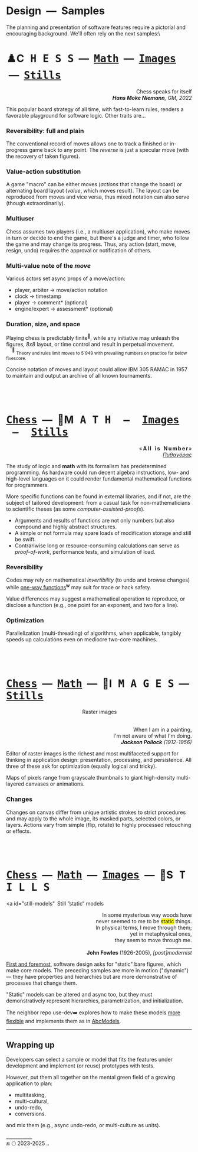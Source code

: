 # Design &nbsp;&mdash;&nbsp; Samples

The planning and presentation of software features require a pictorial and encouraging background. We'll often rely on the next samples:\



# <a id="chess"/>♟️C<samp>&thinsp;H&thinsp;E&thinsp;S&thinsp;S</samp> &nbsp;&mdash;&nbsp; [<samp>Math<samp>](#math) &nbsp;&mdash;&nbsp; [<samp>Images</samp>](#images) &nbsp;&mdash;&nbsp; [<samp>Stills</samp>](#stills)

<p dir=rtl>Chess speaks for itself<br><i><b>Hans Moke Niemann</b>, GM, 2022</i></p>

This popular board strategy of all time, with fast-to-learn rules, renders a favorable playground for software logic.  Other traits are...

### Reversibility: full and plain

The conventional record of moves allows one to track a finished or in-progress game back to any point. The _reverse_ is just a specular move (with the recovery of taken figures).

### Value-action substitution

A game "macro" can be either moves (*actions* that change the board) or alternating board layout (*value*, which moves result). 
The layout can be reproduced from moves and vice versa, thus mixed notation can also serve (though extraordinarily).

### Multiuser

Chess assumes two players (i.e., a multiuser application), who make moves in turn or decide to end the game, but there's a judge and timer, who follow the game and may change its progress.
Thus, any action (start, move, resign, undo) requires the approval or notification of others.

### Multi-value note of the _move_

Various actors set async props of a move/action:

+ player, arbiter &rarr; move/action notation
+ clock &rarr; timestamp
+ player &rarr; comment* (optional)
+ engine/expert &rarr; assessment* (optional)

### Duration, size, and space

Playing chess is predictably finite<sup>:1234:</sup>, while any initiative may unleash the figures, _8x8_ layout, or time control and result in perpetual movement.\
&nbsp; &nbsp; <sup>🔢</sup>&nbsp;<sub>Theory and rules limit moves to 5`949 with prevailing numbers on practice far below fivescore.</sub>

Concise notation of moves and layout could allow IBM&nbsp;305 RAMAC in 1957 to maintain and output an archive of all known tournaments.

## &nbsp;
# <a id="math"/>[<samp>Chess</samp>](#math) &nbsp;&mdash;&nbsp; 🧮M<samp>&thinsp;A&thinsp;T&thinsp;H<samp> &nbsp;&mdash;&nbsp; [<samp>Images</samp>](#images) &nbsp;&mdash;&nbsp; [<samp>Stills</samp>](#stills)

<p dir=rtl>«<b>&thinsp;A&thinsp;l&thinsp;l &nbsp; i&thinsp;s &nbsp; N&thinsp;u&thinsp;m&thinsp;b&thinsp;e&thinsp;r</b>&thinsp;»<br ><span title="Pythagoras, 570-495 BC"><i><ins>Πυθαγόρας</ins></i></span></p>

The study of logic and **math** with its formalism has predetermined programming. As hardware could run decent algebra instructions, low- and high-level languages on it could render fundamental mathematical functions for programmers.

More specific functions can be found in external libraries, and if not, are the subject of tailored development: from a casual task for non-mathematicians to scientific theses (as some _computer-assisted-proofs_). 

* Arguments and results of functions are not only numbers but also compound and highly abstract structures. 
* A simple or not formula may spare loads of modification storage and still be swift. 
* Contrariwise long or resource-consuming calculations can serve as _proof-of-work_, performance tests, and simulation of load.

### Reversibility

Codes may rely on mathematical *invertibility* (to undo and browse changes) while [one-way functions](https://en.wikipedia.org/wiki/One-way_function)<sup><b>w</b></sup> may suit for trace or hack safety.

Value differences may suggest a mathematical operation to reproduce, or disclose a function (e.g., one point for an exponent, and two for a line).

### Optimization

Parallelization (multi-threading) of algorithms, when applicable, tangibly speeds up calculations even on mediocre two-core machines.

## &nbsp;
# <a id="images"/>[<samp>Chess</samp>](#math) &nbsp;&mdash;&nbsp; [<samp>Math<samp>](#math) &nbsp;&mdash;&nbsp; 🎨I<samp>&thinsp;M&thinsp;A&thinsp;G&thinsp;E&thinsp;S</samp> &nbsp;&mdash;&nbsp; [<samp>Stills</samp>](#stills)

<div align="center">&thinsp;Raster images</div>
&thinsp;
<picture><unage></imag SEARCH krsty FOLDER !!!.></picture>

<p dir=rtl>,When I am in a painting<br>.I'm not aware of what I'm doing<br><i><b>Jackson Pollock</b> (1912-1956) </i></p>

Editor of raster images is the richest and most multifaceted support for thinking in application design: presentation, processing, and persistence. 
All three of these ask for optimization (equally logical and tricky).

Maps of pixels range from grayscale thumbnails to giant high-density multi-layered canvases or animations. 

### Changes

Changes on canvas differ from unique artistic strokes to strict procedures and may apply to the whole image, its masked parts, selected colors, or layers. 
Actions vary from simple (flip, rotate) to highly processed retouching or effects.

## &nbsp;
# <a id="stills"/>[<samp>Chess</samp>](#chess) &nbsp;&mdash;&nbsp; [<samp>Math</samp>](#math) &nbsp;&mdash;&nbsp; [<samp>Images<samp>](#images) &nbsp;&mdash;&nbsp; 🧱S<samp>&thinsp;T&thinsp;I&thinsp;L&thinsp;L&thinsp;S</samp>

<dv align="center"><a id="still-models" &thinsp;Still ”static“ models</div>


<p dir=rtl>In some mysterious way woods have<br />
.never seemed to me to be <mark>static</mark> things<br />
;In physical terms, I move through them<br />
,yet in metaphysical ones<br />
.they seem to move through me<br />
___________<br />
<b>John Fowles</b> (1926-2005), <i>[post]modernist</i></p>

<ins>First and foremost</ins>, software design asks for "static" bare figures, which make core models. The preceding samples are more in motion ("dynamic") &mdash; they have properties and hierarchies but are more demonstrative of processes that change them.

"Static" models can be altered and async too, but they must demonstratively represent hierarchies, parametrization, and initialization. 

The neighbor repo use-dev➡️ explores how to make these models [more flexible](https://github.com/Kyriosity/use-dev/blob/main/README+/techniques/README+/polymorphism+/README+/prop_shift.md) and implements them as in [AbcModels](https://github.com/Kyriosity/use-dev/tree/main/src/TuttiFrutti/AbcModels).

---

## Wrapping up

Developers can select a sample or model that fits the features under development and implement (or reuse) prototypes with tests. 

However, put them all together on the mental green field of a growing application to plan:

+ multitasking,
+ multi-cultural,
+ undo-redo,
+ conversions.

and mix them (e.g., async undo-redo,  or multi-culture as units).

\___________\
🔚 🌕 2023-2025 ..
